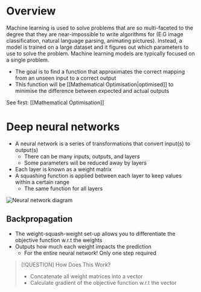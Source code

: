 # Overview
Machine learning is used to solve problems that are so multi-faceted to the degree that they are near-impossible to write algorithms for (E.G image classification, natural language parsing, animating pictures). Instead, a model is trained on a large dataset and it figures out which parameters to use to solve the problem. Machine learning models are typically focused on a single problem.

- The goal is to find a function that approximates the correct mapping from an unseen input to a correct output
- This function will be [[Mathematical Optimisation|optimised]] to minimise the difference between expected and actual outputs

See first: [[Mathematical Optimisation]]

# Deep neural networks
- A neural network is a series of transformations that convert input(s) to output(s)
	- There can be many inputs, outputs, and layers
	- Some parameters will be reduced away by layers
- Each layer is known as a weight matrix
- A squashing function is applied between each layer to keep values within a certain range
	- The same function for all layers

![Neural network diagram](https://miro.medium.com/v2/resize:fit:1400/1*KHs1Chs6TCJDTIIQVyIJxg.png)

## Backpropagation
- The weight-squash-weight set-up allows you to differentiate the objective function w.r.t the weights
- Outputs how much each weight impacts the prediction
	- For the entire neural network! Only one step required

> [!QUESTION] How Does This Work?
> - Concatenate all weight matrices into a vector
> - Calculate gradient of the objective function w.r.t the vector
